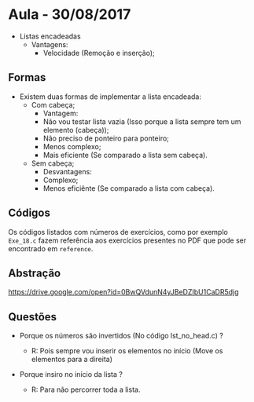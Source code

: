 # Aula - 30/08/2017

* Listas encadeadas
    * Vantagens:
        * Velocidade (Remoção e inserção);

## Formas
* Existem duas formas de implementar a lista encadeada:
     * Com cabeça;
        * Vantagem:
         * Não vou testar lista vazia (Isso porque a lista sempre tem um elemento (cabeça));
         * Não preciso de ponteiro para ponteiro;
         * Menos complexo;
         * Mais eficiente (Se comparado a lista sem cabeça).
    * Sem cabeça;
        * Desvantagens:
         * Complexo;
         * Menos eficiênte (Se comparado a lista com cabeça).

## Códigos

Os códigos listados com números de exercícios, como por exemplo <code>Exe_18.c</code> fazem referência aos exercícios presentes no PDF que pode ser encontrado em <code>reference</code>.

## Abstração

https://drive.google.com/open?id=0BwQVdunN4yJBeDZIbU1CaDR5djg

## Questões
 * Porque os números são invertidos (No código lst_no_head.c) ?
    * R: Pois sempre vou inserir os elementos no início (Move os elementos para a direita)

* Porque insiro no início da lista ?
    * R: Para não percorrer toda a lista.

